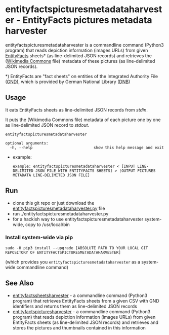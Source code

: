 # entityfactspicturesmetadataharvester - EntityFacts pictures metadata harvester

entityfactspicturesmetadataharvester is a commandline command (Python3 program) that reads depiction information (images URLs) from given [EntityFacts](https://www.dnb.de/EN/Professionell/Metadatendienste/Datenbezug/Entity-Facts/entity-facts_node.html) sheets* (as line-delimited JSON records) and retrieves the ([Wikimedia Commons](https://commons.wikimedia.org/wiki/Main_Page) file) metadata of these pictures (as line-delimited JSON records).

*) EntityFacts are "fact sheets" on entities of the Integrated Authority File ([GND](https://www.dnb.de/EN/Professionell/Standardisierung/GND/gnd_node.html)), which is provided by German National Library ([DNB](https://www.dnb.de/EN/Home/home_node.html))

## Usage

It eats EntityFacts sheets as line-delimited JSON records from *stdin*.

It puts the (Wikimedia Commons file) metadata of each picture one by one as line-delimited JSON record to *stdout*.

```
entityfactspicturesmetadataharvester

optional arguments:
  -h, --help                           show this help message and exit
```

* example:
    ```
    example: entityfactspicturesmetadataharvester < [INPUT LINE-DELIMITED JSON FILE WITH ENTITYFACTS SHEETS] > [OUTPUT PICTURES METADATA LINE-DELIMITED JSON FILE]
    ```
## Run

* clone this git repo or just download the [entityfactspicturesmetadataharvester.py](entityfactspicturesmetadataharvester/entityfactspicturesmetadataharvester.py) file
* run ./entityfactspicturesmetadataharvester.py
* for a hackish way to use entityfactspicturesmetadataharvester system-wide, copy to /usr/local/bin

### Install system-wide via pip

```
sudo -H pip3 install --upgrade [ABSOLUTE PATH TO YOUR LOCAL GIT REPOSITORY OF ENTITYFACTSPICTURESMETADATAHARVESTER]
```
(which provides you ```entityfactspicturesmetadataharvester``` as a system-wide commandline command)

## See Also

* [entityfactssheetsharvester](https://github.com/slub/entityfactssheetsharvester) - a commandline command (Python3 program) that retrieves EntityFacts sheets from a given CSV with GND identifiers and returns them as line-delimited JSON records
* [entityfactspicturesharvester](https://github.com/slub/entityfactspicturesharvester) - a commandline command (Python3 program) that reads depiction information (images URLs) from given EntityFacts sheets (as line-delimited JSON records) and retrieves and stores the pictures and thumbnails contained in this information